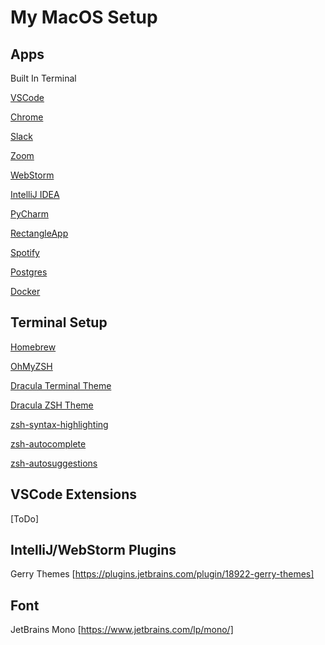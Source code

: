 # My MacOS Setup

## Apps
Built In Terminal

[VSCode](https://formulae.brew.sh/cask/visual-studio-code)

[Chrome](https://formulae.brew.sh/cask/google-chrome)

[Slack](https://formulae.brew.sh/cask/slack)

[Zoom](https://formulae.brew.sh/cask/zoom)

[WebStorm](https://formulae.brew.sh/cask/webstorm)

[IntelliJ IDEA](https://formulae.brew.sh/cask/intellij-idea)

[PyCharm](https://formulae.brew.sh/cask/pycharm)

[RectangleApp](https://formulae.brew.sh/cask/rectangle)

[Spotify](https://formulae.brew.sh/cask/spotify)

[Postgres](https://postgresapp.com/downloads.html)

[Docker](https://www.docker.com/products/docker-desktop/)

## Terminal Setup
[Homebrew](https://brew.sh/)

[OhMyZSH](https://ohmyz.sh/)

[Dracula Terminal Theme](https://draculatheme.com/terminal)

[Dracula ZSH Theme](https://draculatheme.com/zsh)

[zsh-syntax-highlighting](https://formulae.brew.sh/formula/zsh-syntax-highlighting)

[zsh-autocomplete](https://formulae.brew.sh/formula/zsh-autocomplete)

[zsh-autosuggestions](https://formulae.brew.sh/formula/zsh-autosuggestions)

## VSCode Extensions

[ToDo]

## IntelliJ/WebStorm Plugins
Gerry Themes [https://plugins.jetbrains.com/plugin/18922-gerry-themes]

## Font
JetBrains Mono [https://www.jetbrains.com/lp/mono/]